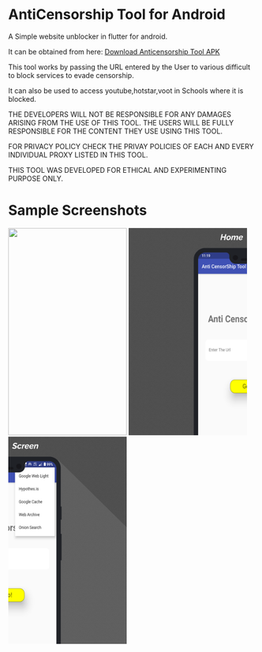 # AntiCensorship Tool for Android

A Simple website unblocker in flutter for android.

It can be obtained from here: [Download Anticensorship Tool APK](https://github.com/Anish-M-code/Computer-Security-Programming-Collection/raw/master/Anti%20Censorship%20Tool.apk)

This tool works by passing the URL entered by the User to various difficult to block services to evade censorship.

It can also be used to access youtube,hotstar,voot in Schools where it is blocked.

THE DEVELOPERS WILL NOT BE RESPONSIBLE FOR ANY DAMAGES ARISING FROM THE USE OF THIS TOOL. THE USERS WILL BE FULLY RESPONSIBLE FOR THE CONTENT THEY USE USING THIS TOOL.

FOR PRIVACY POLICY CHECK THE PRIVAY POLICIES OF EACH AND EVERY INDIVIDUAL PROXY LISTED IN THIS TOOL.

THIS TOOL WAS DEVELOPED FOR ETHICAL AND EXPERIMENTING PURPOSE ONLY.

# Sample Screenshots

<img src = "https://github.com/GodwinUjeen/anti_censorship_tool/blob/master/Screenshots/Phone Screenshot 1.png" height="420" width="240">
<img src = "https://github.com/GodwinUjeen/anti_censorship_tool/blob/master/Screenshots/right.png" height="420" width="240"> &nbsp;
<img src = "https://github.com/GodwinUjeen/anti_censorship_tool/blob/master/Screenshots/left.png" height="420" width="240">
